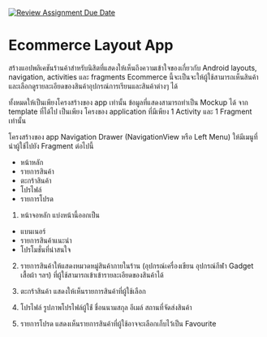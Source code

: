 [![Review Assignment Due Date](https://classroom.github.com/assets/deadline-readme-button-22041afd0340ce965d47ae6ef1cefeee28c7c493a6346c4f15d667ab976d596c.svg)](https://classroom.github.com/a/Tm1xqCHE)
# Ecommerce Layout App

สร้างแอปพลิเคชันร้านค้าสำหรับนิสิตที่แสดงให้เห็นถึงความเข้าใจของเกี่ยวกับ Android layouts, navigation, activities และ fragments 
Ecommerce นี้จะเป็นจะให้ผู้ใช้สามารถเห็นสินค้า และเลือกดูรายละเอียดของสินค้าอุปกรณ์การเรียนและสินค้าต่างๆ ได้

ทั้งหมดให้เป็นเพียงโครงสร้างของ app เท่านั้น ข้อมูลที่แสดงสามารถทำเป็น Mockup ได้ จาก template ที่ได้ไป เป็นเพียง โครงของ application ที่มีเพียง 1 Activity และ 1 Fragment เท่านั้น

โครงสร้างของ app
Navigation Drawer (NavigationView หรือ Left Menu) ให้มีเมนูที่นำผู้ใช้ไปยัง Fragment ต่อไปนี้
* หน้าหลัก
* รายการสินค้า
* ตะกร้าสินค้า
* โปรไฟล์
* รายการโปรด

1) หน้าจอหลัก แบ่งหน้านี้ออกเป็น
* แบนเนอร์
* รายการสินค้าแนะนำ
* โปรโมชั่นที่น่าสนใจ

2) รายการสินค้าให้แสดงหมวดหมู่สินค้าภายในร้าน (อุปกรณ์เครื่องเขียน อุปกรณ์กีฬา Gadget เสื้อผ้า ฯลฯ) ที่ผู้ใช้สามารถเข้าเข้ารายละเอียดของสินค้าได้

3) ตะกร้าสินค้า แสดงให้เห็นรายการสินค้าที่ผู้ใช้เลือก

4) โปรไฟล์ รูปภาพโปรไฟล์ผู้ใช้่ ชื่อนนามสกุล อีเมล์ สถานที่จัดส่งสินค้า

5) รายการโปรด แสดงเห็นรายการสินค้าที่ผู้ใช้อาจจะเลือกเก็บไว้เป็น Favourite
